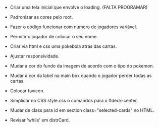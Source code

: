 - Criar uma tela inicial que envolve o loading. (FALTA PROGRAMAR)
- Padronizar as cores pelo root.
- Fazer o código funcionar com número de jogadores variável.
- Permitir o jogador de colocar o seu nome.
- Criar via html e css uma pokebola atrás das cartas.

- Ajustar responsividade.
- Mudar a cor do fundo da imagem de acordo com o tipo do pokemon.
- Mudar a cor da label na main box quando o jogador perder todas as cartas.
- Colocar favicon.
- Simplicar no CSS style.css o comandos para o #deck-center.
- Mudar de class para id em section class="selected-cards" no HTML.
- Revisar 'while' em distrCard.
